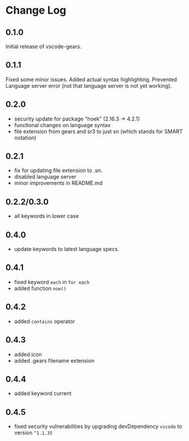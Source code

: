 # Change Log

## 0.1.0

Initial release of vscode-gears.

## 0.1.1

Fixed some minor issues. Added actual syntax highlighting. Prevented Language server error (not that language server is not yet working).

## 0.2.0

- security update for package "hoek" (2.16.3 -> 4.2.1)
- functional changes on language syntax
- file extension from gears and sr3 to just sn (which stands for SMART notation)

## 0.2.1

- fix for updating file extension to .sn.
- disabled language server
- minor improvements in README.md

## 0.2.2/0.3.0

- all keywords in lower case

## 0.4.0

- update keywords to latest language specs.

## 0.4.1

- fixed keyword `each` in `for each`
- added function `now()`

## 0.4.2

- added `contains` operator

## 0.4.3

- added icon
- added .gears filename extension

## 0.4.4

- added keyword current

## 0.4.5

- fixed security vulnerabilities by upgrading devDependency `vscode` to version `^1.1.35`